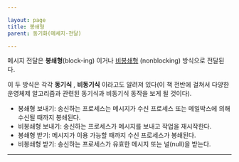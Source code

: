 ```yaml
---

layout: page
title: 봉쇄형
parent: 동기화(메세지-전달)

---
```



메시지 전달은 **봉쇄형**(block-ing) 이거나 [비봉쇄형](비봉쇄형.md) (nonblocking) 방식으로 전달된다.

이 두 방식은 각각 **동기식** , **비동기식** 이라고도 알려져 있다(이 책 전반에 걸쳐서 다양한 운영체제 알고리즘과 관련된 동기식과 비동기식 동작을 보게 될 것이다).

* 봉쇄형 보내기: 송신하는 프로세스는 메시지가 수신 프로세스 또는 메일박스에 의해 수신될 때까지 봉쇄된다.
* 비봉쇄형 보내기: 송신하는 프로세스가 메시지를 보내고 작업을 재시작한다.
* 봉쇄형 받기: 메시지가 이용 가능할 때까지 수신 프로세스가 봉쇄된다.
* 비봉쇄형 받기: 송신하는 프로세스가 유효한 메시지 또는 널(null)을 받는다.

---